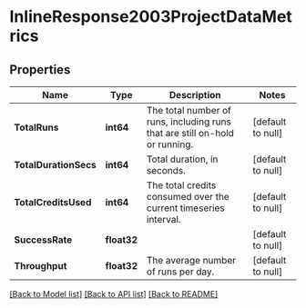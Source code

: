 # InlineResponse2003ProjectDataMetrics

## Properties
Name | Type | Description | Notes
------------ | ------------- | ------------- | -------------
**TotalRuns** | **int64** | The total number of runs, including runs that are still on-hold or running. | [default to null]
**TotalDurationSecs** | **int64** | Total duration, in seconds. | [default to null]
**TotalCreditsUsed** | **int64** | The total credits consumed over the current timeseries interval. | [default to null]
**SuccessRate** | **float32** |  | [default to null]
**Throughput** | **float32** | The average number of runs per day. | [default to null]

[[Back to Model list]](../README.md#documentation-for-models) [[Back to API list]](../README.md#documentation-for-api-endpoints) [[Back to README]](../README.md)

